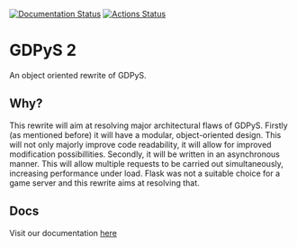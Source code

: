 [![Documentation Status](https://readthedocs.org/projects/gdpys/badge/?version=latest)](https://gdpys.readthedocs.io/en/latest/?badge=latest) [![Actions Status](https://github.com/RealistikDash/GDPyS/workflows/build/badge.svg)](https://github.com/RealistikDash/GDPyS/actions)
# GDPyS 2
An object oriented rewrite of GDPyS.

## Why?
This rewrite will aim at resolving major architectural flaws of GDPyS. Firstly (as mentioned before) it will have a modular, object-oriented design. This will not only majorly improve code readability, it will allow for improved modification possibillities.
Secondly, it will be written in an asynchronous manner. This will allow multiple requests to be carried out simultaneously, increasing performance under load. Flask was not a suitable choice for a game server and this rewrite aims at resolving that.

## Docs

Visit our documentation [here](https://gdpys.readthedocs.io/en/latest/)
